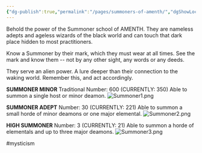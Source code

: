 ```yaml
---
{"dg-publish":true,"permalink":"/pages/summoners-of-amenth/","dgShowLocalGraph":true}
---
```



Behold the power of the Summoner school of AMENTH. They are nameless adepts and ageless wizards of the black world and can touch that dark place hidden to most practitioners.

Know a Summoner by their mark, which they must wear at all times. See the mark and know them -- not by any other sight, any words or any deeds.

They serve an alien power. A lure deeper than their connection to the waking world. Remember this, and act accordingly.


**SUMMONER MINOR**
Traditional Number: 600 (CURRENTLY: 350)
Able to summon a single host or minor deamon.
![Summoner1.png](/img/user/Assets/Summoner1.png)


**SUMMONER ADEPT**
Number: 30 (CURRENTLY: 221)
Able to summon a small horde of minor deamons or one major elemental.
![Summoner2.png](/img/user/Assets/Summoner2.png)


**HIGH SUMMONER**
Number: 3 (CURRENTLY: 21)
Able to summon a horde of elementals and up to three major deamons.
![Summoner3.png](/img/user/Assets/Summoner3.png)

#mysticism 